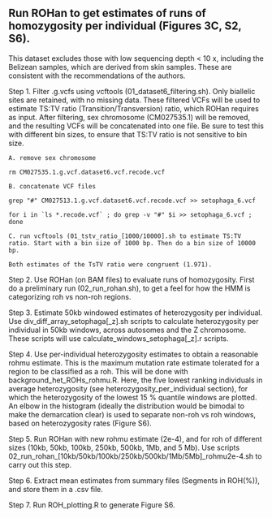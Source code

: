 ## Run ROHan to get estimates of runs of homozygosity per individual (Figures 3C, S2, S6).

This dataset excludes those with low sequencing depth < 10 x, including the Belizean samples, which are derived from skin samples. These are consistent with the recommendations of the authors. 

Step 1. Filter .g.vcfs using vcftools (01_dataset6_filtering.sh). Only biallelic sites are retained, with no missing data. These filtered VCFs will be used to estimate TS:TV ratio (Transition/Transversion) ratio, which ROHan requires as input. After filtering, sex chromosome (CM027535.1) will be removed, and the resulting VCFs will be concatenated into one file. Be sure to test this with different bin sizes, to ensure that TS:TV ratio is not sensitive to bin size. 

    A. remove sex chromosome

    rm CM027535.1.g.vcf.dataset6.vcf.recode.vcf

    B. concatenate VCF files

    grep "#" CM027513.1.g.vcf.dataset6.vcf.recode.vcf >> setophaga_6.vcf

    for i in `ls *.recode.vcf` ; do grep -v "#" $i >> setophaga_6.vcf ; done

    C. run vcftools (01_tstv_ratio_[1000/10000].sh to estimate TS:TV ratio. Start with a bin size of 1000 bp. Then do a bin size of 10000        bp. 
  
    Both estimates of the TsTV ratio were congruent (1.971). 

Step 2. Use ROHan (on BAM files) to evaluate runs of homozygosity. First do a preliminary run (02_run_rohan.sh), to get a feel for how the HMM is categorizing roh vs non-roh regions. 

Step 3. Estimate 50kb windowed estimates of heterozygosity per individual. Use div_diff_array_setophaga[_z].sh scripts to calculate heterozygosity per individual in 50kb windows, across autosomes and the Z chromosome. These scripts will use calculate_windows_setophaga[_z].r scripts. 

Step 4. Use per-individual heterozygosity estimates to obtain a reasonable rohmu estimate. This is the maximum mutation rate estimate tolerated for a region to be classified as a roh. This will be done with background_het_ROHs_rohmu.R. Here, the five lowest ranking individuals in average heterozygosity (see heterozygosity_per_individual section), for which the heterozygosity of the lowest 15 % quantile windows are plotted. An elbow in the histogram (ideally the distribution would be bimodal to make the demarcation clear) is used to separate non-roh vs roh windows, based on heterozygosity rates (Figure S6). 

Step 5. Run ROHan with new rohmu estimate (2e-4), and for roh of different sizes (10kb, 50kb, 100kb, 250kb, 500kb, 1Mb, and 5 Mb). Use scripts 02_run_rohan_[10kb/50kb/100kb/250kb/500kb/1Mb/5Mb]_rohmu2e-4.sh to carry out this step. 

Step 6. Extract mean estimates from summary files (Segments in ROH(%)), and store them in a .csv file. 

Step 7. Run ROH_plotting.R to generate Figure S6. 

